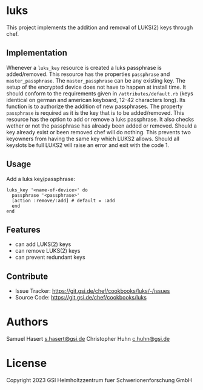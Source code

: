 # luks
This project implements the addition and removal of LUKS(2) keys through chef.

## Implementation
Whenever a  `luks_key` resource is created a luks passphrase is added/removed. This resource has the properties `passphrase` and `master_passphrase`. The `master_passphrase` can be any existing key.
The setup of the encrypted device does not have to happen at install time. It should conform to the requirements given in `/attributes/default.rb` (keys identical on german and american keyboard, 12-42 characters long). Its function is to authorize the addition of new passphrases. The property `passphrase` is required as it is the key that is to be added/removed. This resource has the option to add or remove a luks passphrase. It also checks wether or not the passphrase has already been added or removed. Should a key already exist or been removed chef will do nothing. This prevents two keyowners from having the same key which LUKS2 allows. Should all keyslots be full LUKS2 will raise an error and exit with the code 1. 

## Usage

Add a luks key/passphrase:

```
luks_key '<name-of-device>' do
  passphrase '<passphrase>'
  [action :remove/:add] # default = :add
  end
end
```

## Features
- can add LUKS(2) keys
- can remove LUKS(2) keys
- can prevent redundant keys

## Contribute
- Issue Tracker: https://git.gsi.de/chef/cookbooks/luks/-/issues
- Source Code: https://git.gsi.de/chef/cookbooks/luks

# Authors
Samuel Hasert <s.hasert@gsi.de>
Christopher Huhn <c.huhn@gsi.de>

# License
Copyright 2023 GSI Helmholtzzentrum fuer Schwerionenforschung GmbH


